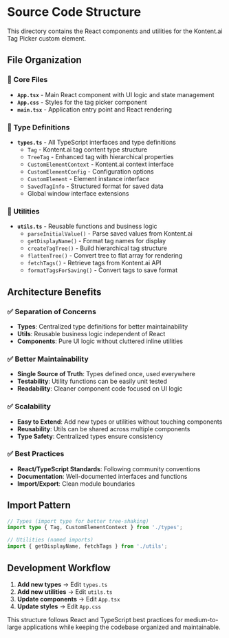 # Source Code Structure

This directory contains the React components and utilities for the Kontent.ai Tag Picker custom element.

## File Organization

### 📁 Core Files

- **`App.tsx`** - Main React component with UI logic and state management
- **`App.css`** - Styles for the tag picker component
- **`main.tsx`** - Application entry point and React rendering

### 📁 Type Definitions

- **`types.ts`** - All TypeScript interfaces and type definitions
  - `Tag` - Kontent.ai tag content type structure
  - `TreeTag` - Enhanced tag with hierarchical properties
  - `CustomElementContext` - Kontent.ai context interface
  - `CustomElementConfig` - Configuration options
  - `CustomElement` - Element instance interface
  - `SavedTagInfo` - Structured format for saved data
  - Global window interface extensions

### 📁 Utilities

- **`utils.ts`** - Reusable functions and business logic
  - `parseInitialValue()` - Parse saved values from Kontent.ai
  - `getDisplayName()` - Format tag names for display
  - `createTagTree()` - Build hierarchical tag structure
  - `flattenTree()` - Convert tree to flat array for rendering
  - `fetchTags()` - Retrieve tags from Kontent.ai API
  - `formatTagsForSaving()` - Convert tags to save format

## Architecture Benefits

### ✅ **Separation of Concerns**
- **Types**: Centralized type definitions for better maintainability
- **Utils**: Reusable business logic independent of React
- **Components**: Pure UI logic without cluttered inline utilities

### ✅ **Better Maintainability**
- **Single Source of Truth**: Types defined once, used everywhere
- **Testability**: Utility functions can be easily unit tested
- **Readability**: Cleaner component code focused on UI logic

### ✅ **Scalability**
- **Easy to Extend**: Add new types or utilities without touching components
- **Reusability**: Utils can be shared across multiple components
- **Type Safety**: Centralized types ensure consistency

### ✅ **Best Practices**
- **React/TypeScript Standards**: Following community conventions
- **Documentation**: Well-documented interfaces and functions
- **Import/Export**: Clean module boundaries

## Import Pattern

```typescript
// Types (import type for better tree-shaking)
import type { Tag, CustomElementContext } from './types';

// Utilities (named imports)
import { getDisplayName, fetchTags } from './utils';
```

## Development Workflow

1. **Add new types** → Edit `types.ts`
2. **Add new utilities** → Edit `utils.ts`
3. **Update components** → Edit `App.tsx`
4. **Update styles** → Edit `App.css`

This structure follows React and TypeScript best practices for medium-to-large applications while keeping the codebase organized and maintainable.
